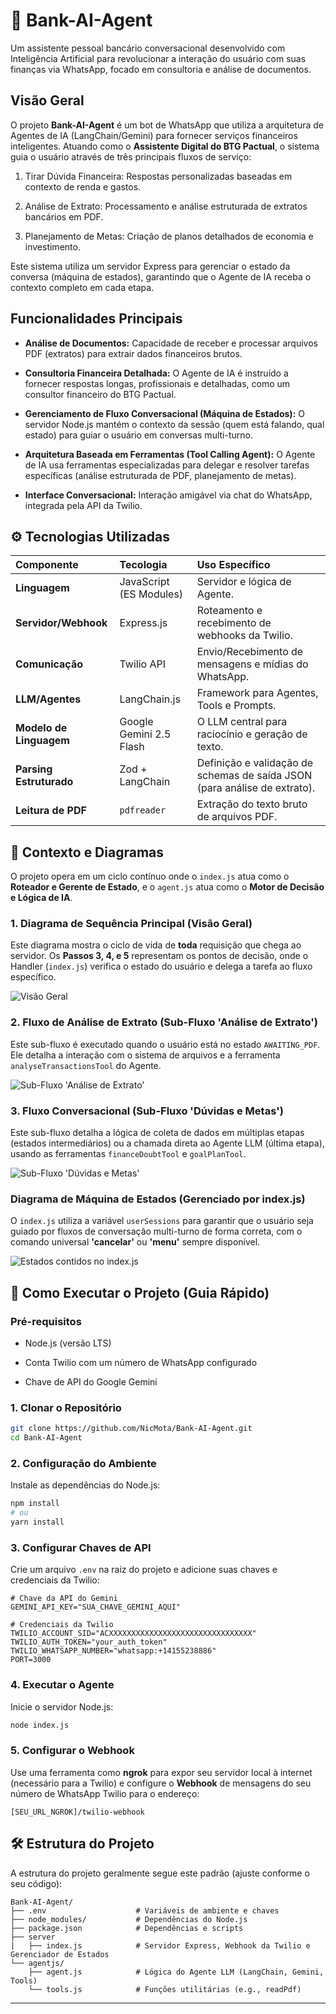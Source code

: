 # 🤖 Bank-AI-Agent

Um assistente pessoal bancário conversacional desenvolvido com Inteligência Artificial para revolucionar a interação do usuário com suas finanças via WhatsApp, focado em consultoria e análise de documentos.

## Visão Geral

O projeto **Bank-AI-Agent** é um bot de WhatsApp que utiliza a arquitetura de Agentes de IA (LangChain/Gemini) para fornecer serviços financeiros inteligentes. Atuando como o **Assistente Digital do BTG Pactual**, o sistema guia o usuário através de três principais fluxos de serviço:

1. Tirar Dúvida Financeira: Respostas personalizadas baseadas em contexto de renda e gastos.

2. Análise de Extrato: Processamento e análise estruturada de extratos bancários em PDF.

3. Planejamento de Metas: Criação de planos detalhados de economia e investimento.

Este sistema utiliza um servidor Express para gerenciar o estado da conversa (máquina de estados), garantindo que o Agente de IA receba o contexto completo em cada etapa.

## Funcionalidades Principais

- **Análise de Documentos:** Capacidade de receber e processar arquivos PDF (extratos) para extrair dados financeiros brutos.

- **Consultoria Financeira Detalhada:** O Agente de IA é instruído a fornecer respostas longas, profissionais e detalhadas, como um consultor financeiro do BTG Pactual.

- **Gerenciamento de Fluxo Conversacional (Máquina de Estados):** O servidor Node.js mantém o contexto da sessão (quem está falando, qual estado) para guiar o usuário em conversas multi-turno.

- **Arquitetura Baseada em Ferramentas (Tool Calling Agent):** O Agente de IA usa ferramentas especializadas para delegar e resolver tarefas específicas (análise estruturada de PDF, planejamento de metas).

- **Interface Conversacional:** Interação amigável via chat do WhatsApp, integrada pela API da Twilio.

## ⚙️ Tecnologias Utilizadas

| Componente              | Tecologia               | Uso Específico                                                            |
| :---------------------- | :---------------------- | :------------------------------------------------------------------------ |
| **Linguagem**           | JavaScript (ES Modules) | Servidor e lógica de Agente.                                              |
| **Servidor/Webhook**    | Express.js              | Roteamento e recebimento de webhooks da Twilio.                           |
| **Comunicação**         | Twilio API              | Envio/Recebimento de mensagens e mídias do WhatsApp.                      |
| **LLM/Agentes**         | LangChain.js            | Framework para Agentes, Tools e Prompts.                                  |
| **Modelo de Linguagem** | Google Gemini 2.5 Flash | O LLM central para raciocínio e geração de texto.                         |
| **Parsing Estruturado** | Zod + LangChain         | Definição e validação de schemas de saída JSON (para análise de extrato). |
| **Leitura de PDF**      | `pdfreader`             | Extração do texto bruto de arquivos PDF.                                  |

## 📐 Contexto e Diagramas

O projeto opera em um ciclo contínuo onde o `index.js` atua como o **Roteador e Gerente de Estado**, e o `agent.js` atua como o **Motor de Decisão e Lógica de IA**.

### 1. Diagrama de Sequência Principal (Visão Geral)

Este diagrama mostra o ciclo de vida de **toda** requisição que chega ao servidor. Os **Passos 3, 4, e 5** representam os pontos de decisão, onde o Handler (`index.js`) verifica o estado do usuário e delega a tarefa ao fluxo específico.

![Visão Geral](./img_readme/visao_geral.png)

### 2. Fluxo de Análise de Extrato (Sub-Fluxo 'Análise de Extrato')

Este sub-fluxo é executado quando o usuário está no estado `AWAITING_PDF`. Ele detalha a interação com o sistema de arquivos e a ferramenta `analyseTransactionsTool` do Agente.

![Sub-Fluxo 'Análise de Extrato'](./img_readme/analise_extrato.png)

### 3. Fluxo Conversacional (Sub-Fluxo 'Dúvidas e Metas')

Este sub-fluxo detalha a lógica de coleta de dados em múltiplas etapas (estados intermediários) ou a chamada direta ao Agente LLM (última etapa), usando as ferramentas `financeDoubtTool` e `goalPlanTool`.

![Sub-Fluxo 'Dúvidas e Metas'](./img_readme/fluxo_conversacional.png)

### Diagrama de Máquina de Estados (Gerenciado por index.js)

O `index.js` utiliza a variável `userSessions` para garantir que o usuário seja guiado por fluxos de conversação multi-turno de forma correta, com o comando universal **'cancelar'** ou **'menu'** sempre disponível.

![Estados contidos no index.js](./img_readme/diagrama_estados.png)

## 🚀 Como Executar o Projeto (Guia Rápido)

### Pré-requisitos

- Node.js (versão LTS)

- Conta Twilio com um número de WhatsApp configurado

- Chave de API do Google Gemini

### 1\. Clonar o Repositório

```bash
git clone https://github.com/NicMota/Bank-AI-Agent.git
cd Bank-AI-Agent
```

### 2\. Configuração do Ambiente

Instale as dependências do Node.js:

```bash
npm install
# ou
yarn install
```

### 3\. Configurar Chaves de API

Crie um arquivo `.env` na raiz do projeto e adicione suas chaves e credenciais da Twilio:

```Ini, TOML
# Chave da API do Gemini
GEMINI_API_KEY="SUA_CHAVE_GEMINI_AQUI"

# Credenciais da Twilio
TWILIO_ACCOUNT_SID="ACXXXXXXXXXXXXXXXXXXXXXXXXXXXXXXXX"
TWILIO_AUTH_TOKEN="your_auth_token"
TWILIO_WHATSAPP_NUMBER="whatsapp:+14155238886"
PORT=3000
```

### 4\. Executar o Agente

Inicie o servidor Node.js:

```bash
node index.js
```

### 5\. Configurar o Webhook

Use uma ferramenta como **ngrok** para expor seu servidor local à internet (necessário para a Twilio) e configure o **Webhook** de mensagens do seu número de WhatsApp Twilio para o endereço:

```
[SEU_URL_NGROK]/twilio-webhook
```

## 🛠️ Estrutura do Projeto

A estrutura do projeto geralmente segue este padrão (ajuste conforme o seu código):

```
Bank-AI-Agent/
├── .env                    # Variáveis de ambiente e chaves
├── node_modules/           # Dependências do Node.js
├── package.json            # Dependências e scripts
├── server
|   ├── index.js            # Servidor Express, Webhook da Twilio e Gerenciador de Estados
└── agentjs/
    ├── agent.js            # Lógica do Agente LLM (LangChain, Gemini, Tools)
    └── tools.js            # Funções utilitárias (e.g., readPdf)
```

---
